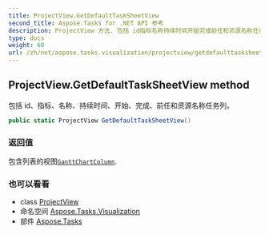 ```yaml
---
title: ProjectView.GetDefaultTaskSheetView
second_title: Aspose.Tasks for .NET API 参考
description: ProjectView 方法. 包括 id指标名称持续时间开始完成前任和资源名称任务列
type: docs
weight: 60
url: /zh/net/aspose.tasks.visualization/projectview/getdefaulttasksheetview/
---
```

## ProjectView.GetDefaultTaskSheetView method

包括 id、指标、名称、持续时间、开始、完成、前任和资源名称任务列。

```csharp
public static ProjectView GetDefaultTaskSheetView()
```

### 返回值

包含列表的视图[`GanttChartColumn`](../../ganttchartcolumn/).

### 也可以看看

* class [ProjectView](../)
* 命名空间 [Aspose.Tasks.Visualization](../../projectview/)
* 部件 [Aspose.Tasks](../../../)


